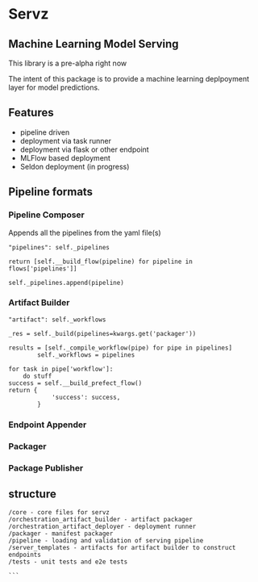 <!---
# Modifications © 2020 Hashmap, Inc
#
# Licensed under the Apache License, Version 2.0 (the "License");
# you may not use this file except in compliance with the License.
# You may obtain a copy of the License at
#
#     http://www.apache.org/licenses/LICENSE-2.0
#
# Unless required by applicable law or agreed to in writing, software
# distributed under the License is distributed on an "AS IS" BASIS,
# WITHOUT WARRANTIES OR CONDITIONS OF ANY KIND, either express or implied.
# See the License for the specific language governing permissions and
# limitations under the License.
-->

# Servz
##  Machine Learning Model Serving

This library is a pre-alpha right now

The intent of this package is to provide a machine learning deplpoyment layer for model predictions.

## Features
* pipeline driven  
*  deployment via task runner
*  deployment via flask or other endpoint
*  MLFlow based deployment
*  Seldon deployment (in progress)

## Pipeline formats

### Pipeline Composer
Appends all the pipelines from the yaml file(s)

```buildoutcfg
"pipelines": self._pipelines

return [self.__build_flow(pipeline) for pipeline in flows['pipelines']]

self._pipelines.append(pipeline)
```

### Artifact Builder

```buildoutcfg
"artifact": self._workflows

_res = self._build(pipelines=kwargs.get('packager'))

results = [self._compile_workflow(pipe) for pipe in pipelines]
        self._workflows = pipelines

for task in pipe['workflow']:
    do stuff
success = self.__build_prefect_flow()
return {
            'success': success,
        }
```

### Endpoint Appender

### Packager

### Package Publisher

## structure
````
/core - core files for servz
/orchestration_artifact_builder - artifact packager
/orchestration_artifact_deployer - deployment runner
/packager - manifest packager
/pipeline - loading and validation of serving pipeline
/server_templates - artifacts for artifact builder to construct endpoints
/tests - unit tests and e2e tests

```